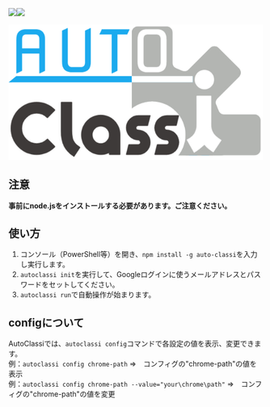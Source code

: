 <img src="https://img.shields.io/badge/-Node.js-339933.svg?logo=node.js&style=flat-square" width="20%"><img src="https://img.shields.io/badge/-Typescript-000000.svg?logo=typescript&style=popout-square" width="20%">

  
<img src="logo2.png">


## 注意
**事前にnode.jsをインストールする必要があります。ご注意ください。**  

## 使い方
1. コンソール（PowerShell等）を開き、`npm install -g auto-classi`を入力し実行します。  
2. `autoclassi init`を実行して、Googleログインに使うメールアドレスとパスワードをセットしてください。
3. `autoclassi run`で自動操作が始まります。

## configについて
AutoClassiでは、`autoclassi config`コマンドで各設定の値を表示、変更できます。<br>
例：`autoclassi config chrome-path` =>　コンフィグの"chrome-path"の値を表示<br>
例：`autoclassi config chrome-path --value="your\chrome\path"` =>　コンフィグの"chrome-path"の値を変更